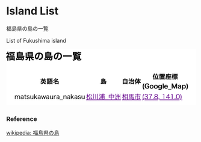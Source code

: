 Island List
===============

福島県の島の一覧

List of Fukushima island

![island list](https://github.com/ohwada/World_Countries/blob/main/geoPandas/polygon_explode/fukushima/island_list/screenshots/fukushima_island_list.png)

### Reference

[wikipedia: 福島県の島](https://ja.wikipedia.org/wiki/Category:%E7%A6%8F%E5%B3%B6%E7%9C%8C%E3%81%AE%E5%B3%B6)

